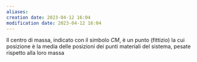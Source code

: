```yaml
---
aliases: 
creation date: 2023-04-12 16:04
modification date: 2023-04-12 16:04
---
```


Il centro di massa, indicato con il simbolo $CM$, è un punto (fittizio) la cui posizione è la media delle posizioni dei punti materiali del sistema, pesate rispetto alla loro massa



